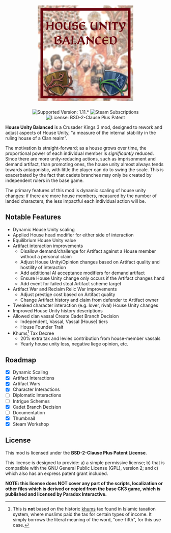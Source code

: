 <h1 align="center">
  <a href="https://steamcommunity.com/sharedfiles/filedetails/?id=3122203007">
    <img alt="House Unity Balanced" src="./mod/thumbnail.png" width="300">
  </a>
</h1>

<p align="center">
  <img src="https://img.shields.io/badge/supported_version-1.11.*-darkred" alt="Supported Version: 1.11.*">
  <img src="https://img.shields.io/steam/subscriptions/3122203007?color=dodgerblue" alt="Steam Subscriptions">
  <img src="https://img.shields.io/badge/license-BSD--2--Clause_Plus_Patent-green" alt="License: BSD-2-Clause Plus Patent">
</p>

**House Unity Balanced** is a Crusader Kings 3 mod, designed to rework and adjust aspects of House Unity, "a measure of the internal stability in the ruling house of a Clan realm".

The motivation is straight-forward; as a house grows over time, the proportional power of each individual member is _significantly_ reduced. Since there are more unity-reducing actions, such as imprisonment and demand artifact, than promoting ones, the house unity almost always tends towards antagonistic, with little the player can do to swing the scale. This is exacerbated by the fact that cadets branches may only be created by independent rulers in the base game.

The primary features of this mod is dynamic scaling of house unity changes: if there are more house members, measured by the number of landed characters, the less impactful each individual action will be.

## Notable Features

- Dynamic House Unity scaling
- Applied House head modifier for either side of interaction
- Equilibrium House Unity value
- Artifact interaction improvements
  - Disallow demand/challenge for Artifact against a House member without a personal claim
  - Adjust House Unity/Opinion changes based on Artifact quality and hostility of interaction
  - Add additional AI acceptance modifiers for demand artifact
  - Ensure House Unity change only occurs if the Artifact changes hand
  - Add event for failed steal Artifact scheme target
- Artifact War and Reclaim Relic War improvements
  - Adjust prestige cost based on Artifact quality
  - Change Artifact history and claim from defender to Artifact owner
- Tweaked character interaction (e.g. lover, rival) House Unity changes
- Improved House Unity history descriptions
- Allowed clan vassal Create Cadet Branch Decision
  - Independent, Vassal, Vassal (House) tiers
  - House Founder Trait
- Khums[^1] Tax Decree
  - 20% extra tax and levies contribution from house-member vassals
  - Yearly house unity loss, negative liege opinion, etc.

## Roadmap

- [x] Dynamic Scaling
- [x] Artifact Interactions
- [x] Artifact Wars
- [x] Character Interactions
- [ ] Diplomatic Interactions
- [ ] Intrigue Schemes
- [x] Cadet Branch Decision
- [ ] Documentation
- [x] Thumbnail
- [x] Steam Workshop

## License

This mod is licensed under the **BSD-2-Clause Plus Patent License**.

This license is designed to provide: a) a simple permissive license; b) that is compatible with the GNU General Public License (GPL), version 2; and c) which also has an express patent grant included.

 **NOTE: this license does NOT cover any part of the scripts, localization or other files which is derived or copied from the base CK3 game, which is published and licensed by Paradox Interactive.**

[^1]: This is **not** based on the historic [khums](https://en.wikipedia.org/wiki/Khums) tax found in Islamic taxation system, where muslims paid the tax for certain types of income. It simply borrows the literal meaning of the word, "one-fifth", for this use case.
